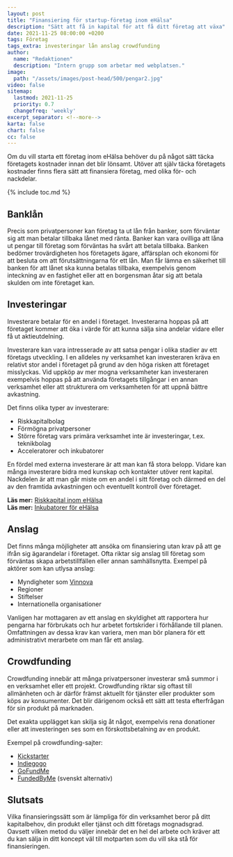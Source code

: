 ```yaml
---
layout: post
title: "Finansiering för startup-företag inom eHälsa"
description: "Sätt att få in kapital för att få ditt företag att växa"
date: 2021-11-25 08:00:00 +0200
tags: Företag
tags_extra: investeringar lån anslag crowdfunding
author:
  name: "Redaktionen"
  description: "Intern grupp som arbetar med webplatsen."
image:
  path: "/assets/images/post-head/500/pengar2.jpg"
video: false
sitemap:
  lastmod: 2021-11-25
  priority: 0.7
  changefreq: 'weekly'
excerpt_separator: <!--more-->
karta: false
chart: false
cc: false
---
```

Om du vill starta ett företag inom eHälsa behöver du på något sätt täcka företagets kostnader innan det blir lönsamt. Utöver att själv täcka företagets kostnader finns flera sätt att finansiera företag, med olika för- och nackdelar.
<!--more-->
{% include toc.md %}

## Banklån
Precis som privatpersoner kan företag ta ut lån från banker, som förväntar sig att man betalar tillbaka lånet med ränta. Banker kan vara ovilliga att låna ut pengar till företag som förväntas ha svårt att betala tillbaka. Banken bedömer trovärdigheten hos företagets ägare, affärsplan och ekonomi för att besluta om att förutsättningarna för ett lån. Man får lämna en säkerhet till banken för att lånet ska kunna betalas tillbaka, exempelvis genom inteckning av en fastighet eller att en borgensman åtar sig att betala skulden om inte företaget kan.

## Investeringar
Investerare betalar för en andel i företaget. Investerarna hoppas på att företaget kommer att öka i värde för att kunna sälja sina andelar vidare eller få ut aktieutdelning.

Investerare kan vara intresserade av att satsa pengar i olika stadier av ett företags utveckling. I en alldeles ny verksamhet kan investeraren kräva en relativt stor andel i företaget på grund av den höga risken att företaget misslyckas. Vid uppköp av mer mogna verksamheter kan investeraren exempelvis hoppas på att använda företagets tillgångar i en annan verksamhet eller att strukturera om verksamheten för att uppnå bättre avkastning.

Det finns olika typer av investerare:

* Riskkapitalbolag
* Förmögna privatpersoner
* Större företag vars primära verksamhet inte är investeringar, t.ex. teknikbolag
* Acceleratorer och inkubatorer

En fördel med externa investerare är att man kan få stora belopp. Vidare kan många investerare bidra med kunskap och kontakter utöver rent kapital. Nackdelen är att man går miste om en andel i sitt företag och därmed en del av den framtida avkastningen och eventuellt kontroll över företaget.

**Läs mer:** [Riskkapital inom eHälsa](/2021/09/16/riskkapital.html) \
**Läs mer:** [Inkubatorer för eHälsa](/2021/08/26/inkubatorer.html)

## Anslag
Det finns många möjligheter att ansöka om finansiering utan krav på att ge ifrån sig ägarandelar i företaget. Ofta riktar sig anslag till företag som förväntas skapa arbetstillfällen eller annan samhällsnytta. Exempel på aktörer som kan utlysa anslag:

* Myndigheter som [Vinnova](https://www.vinnova.se/)
* Regioner
* Stiftelser
* Internationella organisationer

Vanligen har mottagaren av ett anslag en skyldighet att rapportera hur pengarna har förbrukats och hur arbetet fortskrider i förhållande till planen. Omfattningen av dessa krav kan variera, men man bör planera för ett administrativt merarbete om man får ett anslag.

## Crowdfunding
Crowdfunding innebär att många privatpersoner investerar små summor i en verksamhet eller ett projekt. Crowdfunding riktar sig oftast till allmänheten och är därför främst aktuellt för tjänster eller produkter som köps av konsumenter. Det blir därigenom också ett sätt att testa efterfrågan för sin produkt på marknaden.

Det exakta upplägget kan skilja sig åt något, exempelvis rena donationer eller att investeringen ses som en förskottsbetalning av en produkt.

Exempel på crowdfunding-sajter:
* [Kickstarter](https://www.kickstarter.com/)
* [Indiegogo](https://www.indiegogo.com/)
* [GoFundMe](https://www.gofundme.com/)
* [FundedByMe](https://www.fundedbyme.com/sv/) (svenskt alternativ)

## Slutsats
Vilka finansieringssätt som är lämpliga för din verksamhet beror på ditt kapitalbehov, din produkt eller tjänst och ditt företags mognadsgrad. Oavsett vilken metod du väljer innebär det en hel del arbete och kräver att du kan sälja in ditt koncept väl till motparten som du vill ska stå för finansieringen.
